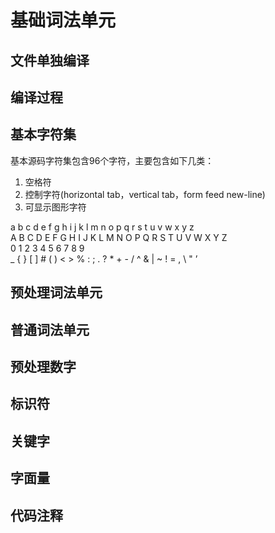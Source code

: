 # 基础词法单元

## 文件单独编译

## 编译过程

## 基本字符集

基本源码字符集包含96个字符，主要包含如下几类：
1. 空格符
2. 控制字符(horizontal tab，vertical tab，form feed new-line)
3. 可显示图形字符

a b c d e f g h i j k l m n o p q r s t u v w x y z<br/>
A B C D E F G H I J K L M N O P Q R S T U V W X Y Z<br/>
0 1 2 3 4 5 6 7 8 9<br/>
_ { } [ ] # ( ) < > % : ; . ? * + - / ^ & | ~ ! = , \ " ’<br/>

## 预处理词法单元

## 普通词法单元

## 预处理数字

## 标识符

## 关键字

## 字面量

## 代码注释